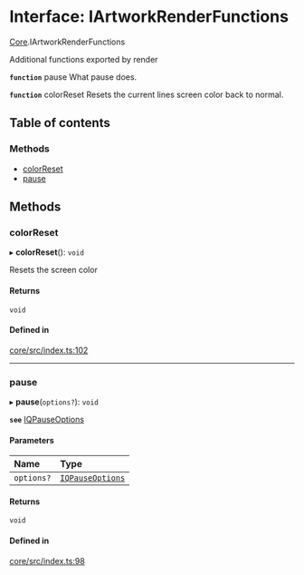 # Interface: IArtworkRenderFunctions

[Core](../modules/Core.md).IArtworkRenderFunctions

Additional functions exported by render

**`function`** pause What pause does.

**`function`** colorReset Resets the current lines screen color back to normal.

## Table of contents

### Methods

- [colorReset](Core.IArtworkRenderFunctions.md#colorreset)
- [pause](Core.IArtworkRenderFunctions.md#pause)

## Methods

### colorReset

▸ **colorReset**(): `void`

Resets the screen color

#### Returns

`void`

#### Defined in

[core/src/index.ts:102](https://github.com/iniquitybbs/iniquity/blob/98451f1/packages/core/src/index.ts#L102)

___

### pause

▸ **pause**(`options?`): `void`

**`see`** [IQPauseOptions](Core.IQPauseOptions.md)

#### Parameters

| Name | Type |
| :------ | :------ |
| `options?` | [`IQPauseOptions`](Core.IQPauseOptions.md) |

#### Returns

`void`

#### Defined in

[core/src/index.ts:98](https://github.com/iniquitybbs/iniquity/blob/98451f1/packages/core/src/index.ts#L98)
